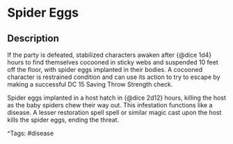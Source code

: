 # Spider Eggs

## Description

If the party is defeated, stabilized characters awaken after {@dice 1d4} hours to find themselves cocooned in sticky webs and suspended 10 feet off the floor, with spider eggs implanted in their bodies. A cocooned character is restrained condition and can use its action to try to escape by making a successful DC 15 Saving Throw Strength check.

Spider eggs implanted in a host hatch in {@dice 2d12} hours, killing the host as the baby spiders chew their way out. This infestation functions like a disease. A lesser restoration spell spell or similar magic cast upon the host kills the spider eggs, ending the threat.

^Tags: #disease
